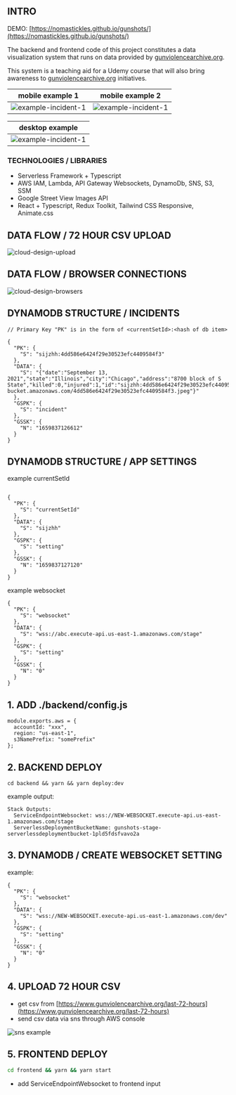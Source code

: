 ## INTRO

DEMO: [https://nomastickles.github.io/gunshots/](https://nomastickles.github.io/gunshots/)

The backend and frontend code of this project constitutes a data visualization system that runs on data provided by [gunviolencearchive.org](www.gunviolencearchive.org).

This system is a teaching aid for a Udemy course that will also bring awareness to [gunviolencearchive.org](https://www.gunviolencearchive.org) initiatives.

|                 mobile example 1                  |                 mobile example 2                  |
| :-----------------------------------------------: | :-----------------------------------------------: |
| ![example-incident-1](img/example-incident-3.png) | ![example-incident-1](img/example-incident-4.png) |

|                  desktop example                  |
| :-----------------------------------------------: |
| ![example-incident-1](img/example-incident-1.png) |

### TECHNOLOGIES / LIBRARIES

- Serverless Framework + Typescript
- AWS IAM, Lambda, API Gateway Websockets, DynamoDb, SNS, S3, SSM
- Google Street View Images API
- React + Typescript, Redux Toolkit, Tailwind CSS Responsive, Animate.css

## DATA FLOW / 72 HOUR CSV UPLOAD

![cloud-design-upload](img/cloud-design-upload.png)

## DATA FLOW / BROWSER CONNECTIONS

![cloud-design-browsers](img/cloud-design-browsers.png)

## DYNAMODB STRUCTURE / INCIDENTS

```
// Primary Key "PK" is in the form of <currentSetId>:<hash of db item>

{
  "PK": {
    "S": "sijzhh:4dd586e6424f29e30523efc4409584f3"
  },
  "DATA": {
    "S": "{"date":"September 13, 2021","state":"Illinois","city":"Chicago","address":"8700 block of S State","killed":0,"injured":1,"id":"sijzhh:4dd586e6424f29e30523efc4409584f3","image":"https://some-bucket.amazonaws.com/4dd586e6424f29e30523efc4409584f3.jpeg"}"
  },
  "GSPK": {
    "S": "incident"
  },
  "GSSK": {
    "N": "1659837126612"
  }
}
```

## DYNAMODB STRUCTURE / APP SETTINGS

example currentSetId

```

{
  "PK": {
    "S": "currentSetId"
  },
  "DATA": {
    "S": "sijzhh"
  },
  "GSPK": {
    "S": "setting"
  },
  "GSSK": {
    "N": "1659837127120"
  }
}
```

example websocket

```
{
  "PK": {
    "S": "websocket"
  },
  "DATA": {
    "S": "wss://abc.execute-api.us-east-1.amazonaws.com/stage"
  },
  "GSPK": {
    "S": "setting"
  },
  "GSSK": {
    "N": "0"
  }
}

```

## 1. ADD ./backend/config.js

```
module.exports.aws = {
  accountId: "xxx",
  region: "us-east-1",
  s3NamePrefix: "somePrefix"
};
```

## 2. BACKEND DEPLOY

```
cd backend && yarn && yarn deploy:dev
```

example output:

```
Stack Outputs:
  ServiceEndpointWebsocket: wss://NEW-WEBSOCKET.execute-api.us-east-1.amazonaws.com/stage
  ServerlessDeploymentBucketName: gunshots-stage-serverlessdeploymentbucket-1pld5fdsfvavo2a

```

## 3. DYNAMODB / CREATE WEBSOCKET SETTING

example:

```
{
  "PK": {
    "S": "websocket"
  },
  "DATA": {
    "S": "wss://NEW-WEBSOCKET.execute-api.us-east-1.amazonaws.com/dev"
  },
  "GSPK": {
    "S": "setting"
  },
  "GSSK": {
    "N": "0"
  }
}
```

## 4. UPLOAD 72 HOUR CSV

- get csv from [https://www.gunviolencearchive.org/last-72-hours](https://www.gunviolencearchive.org/last-72-hours)
- send csv data via sns through AWS console

![sns example](img/sns-example.png)

## 5. FRONTEND DEPLOY

```sh
cd frontend && yarn && yarn start
```

- add ServiceEndpointWebsocket to frontend input

